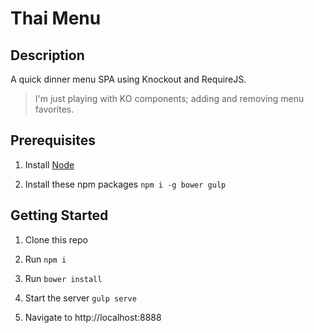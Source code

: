 Thai Menu
====================

## Description

A quick dinner menu SPA using Knockout and RequireJS.

>I'm just playing with KO components; adding and removing menu favorites.

## Prerequisites

1. Install [Node](http://nodejs.org)

1. Install these npm packages `npm i -g bower gulp`

## Getting Started

1. Clone this repo

1. Run `npm i`

1. Run `bower install`

1. Start the server `gulp serve`

1. Navigate to http://localhost:8888